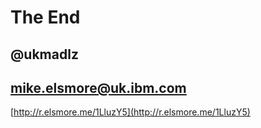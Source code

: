 #  The End

## @ukmadlz

## mike.elsmore@uk.ibm.com

[http://r.elsmore.me/1LluzY5](http://r.elsmore.me/1LluzY5)
